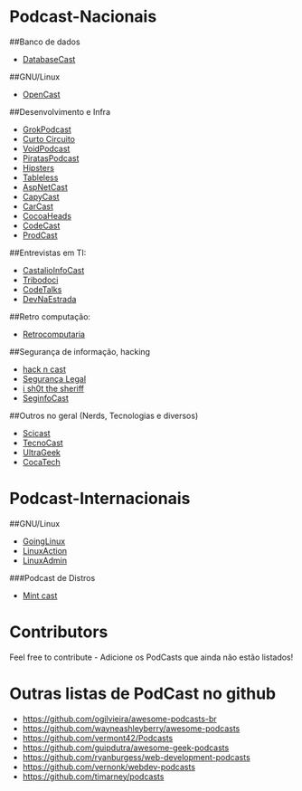 # Podcast-Nacionais

##Banco de dados

- [DatabaseCast](http://databasecast.com.br/wp/)

##GNU/Linux

- [OpenCast](http://tecnologiaaberta.com.br/category/opencast/)

##Desenvolvimento e Infra

- [GrokPodcast](http://www.grokpodcast.com/)
- [Curto Circuito](http://curtocircuito.cc/)
- [VoidPodcast](https://voidpodcast.wordpress.com/)
- [PiratasPodcast](https://piratasdainternet.github.io/)
- [Hipsters](http://hipsters.tech/category/podcast/)
- [Tableless](http://tableless.com.br/podcasts/drops-podcasts/)
- [AspNetCast](https://www.youtube.com/channel/UC1DrB2LTgVBGiZdgaOrzMCg/videos)
- [CapyCast](https://soundcloud.com/rdshipit/sets/capycast)
- [CarCast](https://soundcloud.com/carcastprogramming)
- [CocoaHeads](https://itunes.apple.com/br/podcast/cocoaheads-brasil/id1044808957?mt=2)
- [CodeCast](https://codecasts.com.br/podcast)
- [ProdCast](https://soundcloud.com/concrete-solutions)

##Entrevistas em TI:

- [CastalioInfoCast](http://castalio.info/)
- [Tribodoci](http://tribodoci.net/categoria/podcast/)
- [CodeTalks](https://itunes.apple.com/us/podcast/codetalks/id939257121)
- [DevNaEstrada](https://soundcloud.com/devnaestrada)

##Retro computação:

- [Retrocomputaria](http://www.retrocomputaria.com.br/o-podcast/)

##Segurança de informação, hacking

- [hack n cast](http://hackncast.org/)
- [Segurança Legal](http://www.segurancalegal.com/lista-de-episodios/)
- [i sh0t the sheriff](http://www.naopod.com.br/)
- [SeginfoCast](https://seginfo.com.br/category/podcast-seguranca-tecnologia-da-informacao-seginfocast/)

##Outros no geral (Nerds, Tecnologias e diversos)

- [Scicast](http://www.deviante.com.br/)
- [TecnoCast](https://tecnoblog.net/categoria/podcast/)
- [UltraGeek](http://www.redegeek.com.br/podcast/)
- [CocaTech](https://itunes.apple.com/br/podcast/cocatech/id437224054?mt=2)

# Podcast-Internacionais

##GNU/Linux

- [GoingLinux](http://goinglinux.com/)
- [LinuxAction](http://goinglinux.com/)
- [LinuxAdmin](http://linuxadminshow.com/)

###Podcast de Distros
- [Mint cast](https://mintcast.org/)

# Contributors

Feel free to contribute - Adicione os PodCasts que ainda não estão listados!

# Outras listas de PodCast no github

- https://github.com/ogilvieira/awesome-podcasts-br
- https://github.com/wayneashleyberry/awesome-podcasts
- https://github.com/vermont42/Podcasts
- https://github.com/guipdutra/awesome-geek-podcasts
- https://github.com/ryanburgess/web-development-podcasts
- https://github.com/vernonk/webdev-podcasts
- https://github.com/timarney/podcasts
